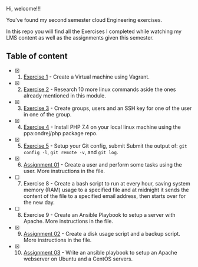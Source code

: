 Hi, welcome!!!

You've found my second semester cloud Engineering exercises.

In this repo you will find all the Exercises I completed while watching my LMS content as well as the assignments given this semester.

## Table of content

- [x] 1. [Exercise 1](./01-Exercise-01/) - Create a Virtual machine using Vagrant.

- [x] 2. [Exercise 2](./02-Exercise-02/) - Research 10 more linux commands aside the ones already mentioned in this module.

- [x] 3. [Exercise 3](./03-Exercise-03/) - Create groups, users and an SSH key for one of the user in one of the group.
    
- [x] 4. [Exercise 4](./04-Exercise-04/) - Install PHP 7.4 on your local linux machine using the ppa:ondrej/php package repo.

- [x] 5. [Exercise 5](./05-Exercise-05/) - Setup your Git config, submit Submit the output of: `git config -l`, `git remote -v`, and `git log`.

- [x] 6. [Assignment 01](./06-Assignment-01/) - Create a user and perform some tasks using the user. More instructions in the file.

- [ ] 7. Exercise 8 - Create a bash script to run at every hour, saving system memory (RAM) usage to a specified file and at midnight it sends the content of the file to a specified email address, then starts over for the new day. 

- [ ] 8. Exercise 9 - Create an Ansible Playbook to setup a server with Apache. More instructions in the file.

- [x] 9. [Assignment 02](./09-Assignment-02/) - Create a disk usage script and a backup script. More instructions in the file.

- [x] 10. [Assignment 03](./10-Assignment-03/) - Write an ansible playbook to setup an Apache webserver on Ubuntu and a CentOS servers.
